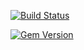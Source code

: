 [![Build Status](https://travis-ci.org/LukasElger/GemTutorial.svg?branch=master)](https://travis-ci.org/LukasElger/GemTutorial)

[![Gem Version](https://badge.fury.io/rb/sinderella.png)](http://badge.fury.io/rb/sinderella)
